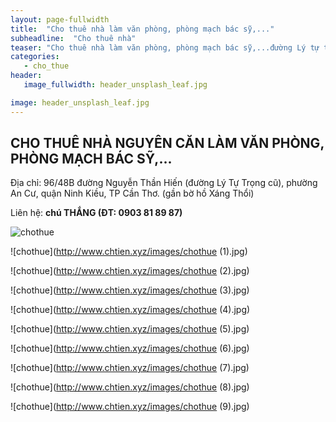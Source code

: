 ```yaml
---
layout: page-fullwidth
title:  "Cho thuê nhà làm văn phòng, phòng mạch bác sỹ,..."
subheadline:  "Cho thuê nhà"
teaser: "Cho thuê nhà làm văn phòng, phòng mạch bác sỹ,...đường Lý tự trọng, An cư, Ninh Kiều"
categories: 
   - cho_thue
header:
   image_fullwidth: header_unsplash_leaf.jpg

image: header_unsplash_leaf.jpg
---
```


## CHO THUÊ NHÀ NGUYÊN CĂN LÀM VĂN PHÒNG, PHÒNG MẠCH BÁC SỸ,...

Địa chỉ: 96/48B đường Nguyễn Thần Hiến (đường Lý Tự Trọng cũ), phường An Cư, quận Ninh Kiều, TP Cần Thơ. (gần bờ hồ Xáng Thổi)

Liên hệ: **chú THẮNG (ĐT: 0903 81 89 87)**

![chothue](http://www.chtien.xyz/images/2016-09-30.png)

![chothue](http://www.chtien.xyz/images/chothue (1).jpg)

![chothue](http://www.chtien.xyz/images/chothue (2).jpg)

![chothue](http://www.chtien.xyz/images/chothue (3).jpg)

![chothue](http://www.chtien.xyz/images/chothue (4).jpg)

![chothue](http://www.chtien.xyz/images/chothue (5).jpg)

![chothue](http://www.chtien.xyz/images/chothue (6).jpg)

![chothue](http://www.chtien.xyz/images/chothue (7).jpg)

![chothue](http://www.chtien.xyz/images/chothue (8).jpg)

![chothue](http://www.chtien.xyz/images/chothue (9).jpg)
